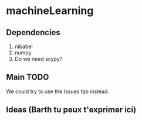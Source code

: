 # machineLearning

## Dependencies

1. nibabel
2. numpy
3. Do we need scypy?

## Main TODO 
We could try to use the Issues tab instead.

## Ideas (Barth tu peux t'exprimer ici)

